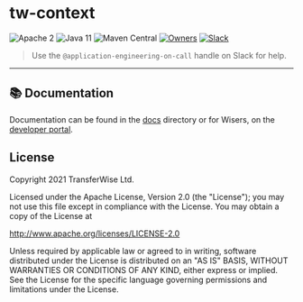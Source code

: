 # tw-context
![Apache 2](https://img.shields.io/hexpm/l/plug.svg)
![Java 11](https://img.shields.io/badge/Java-11-blue.svg)
![Maven Central](https://badgen.net/maven/v/maven-central/com.transferwise.common/tw-context)
[![Owners](https://img.shields.io/badge/team-AppEng-blueviolet.svg?logo=wise)](https://transferwise.atlassian.net/wiki/spaces/EKB/pages/2520812116/Application+Engineering+Team) [![Slack](https://img.shields.io/badge/slack-sre--guild-blue.svg?logo=slack)](https://app.slack.com/client/T026FB76G/CLR1U8SNS)
> Use the `@application-engineering-on-call` handle on Slack for help.
---

## 📚 Documentation
Documentation can be found in the [docs](docs) directory or for Wisers, on the [developer portal](https://dev.tw.ee/docs/default/Component/tw-context).

## License
Copyright 2021 TransferWise Ltd.

Licensed under the Apache License, Version 2.0 (the "License");
you may not use this file except in compliance with the License.
You may obtain a copy of the License at

http://www.apache.org/licenses/LICENSE-2.0

Unless required by applicable law or agreed to in writing, software
distributed under the License is distributed on an "AS IS" BASIS,
WITHOUT WARRANTIES OR CONDITIONS OF ANY KIND, either express or implied.
See the License for the specific language governing permissions and
limitations under the License.